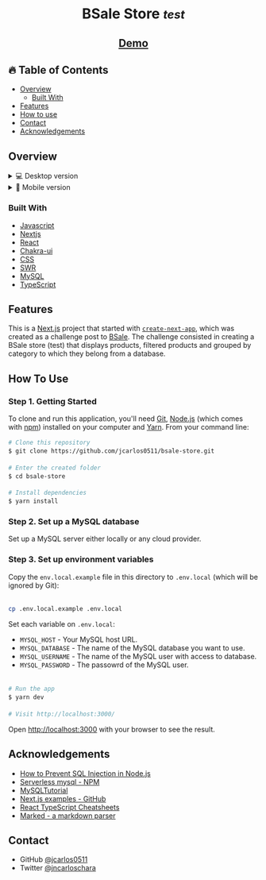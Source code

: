 <h1 align="center">BSale Store <small><i>test</i></small></h1>

<div align="center">
  <h2>
    <a href="https://bsale-store.vercel.app/" target="_blank" >
      Demo
    </a>
  </h2>
</div>

<!-- TABLE OF CONTENTS -->

## 🔥 Table of Contents

- [Overview](#overview)
  - [Built With](#built-with)
- [Features](#features)
- [How to use](#how-to-use)
- [Contact](#contact)
- [Acknowledgements](#acknowledgements)

<!-- OVERVIEW -->

## Overview

<details>
  <summary>💻 Desktop version</summary>

![screenshot](public/desktop-version.png)
![screenshot](public/desktop-version2.png)

</details>

<details>
  <summary>📱 Mobile version</summary>

![screenshot](public/mobile-version.png)
![screenshot](public/mobile-version2.png)

</details>

### Built With

- [Javascript](https://developer.mozilla.org/es/docs/Web/JavaScript)
- [Nextjs](https://nextjs.org/)
- [React](https://reactjs.org/)
- [Chakra-ui](https://chakra-ui.com/)
- [CSS](https://developer.mozilla.org/es/docs/Web/CSS)
- [SWR](https://swr.vercel.app/)
- [MySQL](https://www.mysql.com/)
- [TypeScript](https://www.typescriptlang.org/)

## Features

This is a [Next.js](https://nextjs.org/) project that started with [`create-next-app`](https://github.com/vercel/next.js/tree/canary/packages/create-next-app), which was created as a challenge post to [BSale](https://www.bsale.com.pe/). The challenge consisted in creating a BSale store (test) that displays products, filtered products and grouped by category to which they belong from a database.

## How To Use

### Step 1. Getting Started

To clone and run this application, you'll need [Git](https://git-scm.com), [Node.js](https://nodejs.org/en/download/) (which comes with [npm](http://npmjs.com)) installed on your computer and [Yarn](https://yarnpkg.com/getting-started/install). From your command line:

```bash
# Clone this repository
$ git clone https://github.com/jcarlos0511/bsale-store.git

# Enter the created folder
$ cd bsale-store

# Install dependencies
$ yarn install

```

### Step 2. Set up a MySQL database

Set up a MySQL server either locally or any cloud provider.

### Step 3. Set up environment variables

Copy the `env.local.example` file in this directory to `.env.local` (which will be ignored by Git):

```bash

cp .env.local.example .env.local

```

Set each variable on `.env.local`:

- `MYSQL_HOST` - Your MySQL host URL.
- `MYSQL_DATABASE` - The name of the MySQL database you want to use.
- `MYSQL_USERNAME` - The name of the MySQL user with access to database.
- `MYSQL_PASSWORD` - The passowrd of the MySQL user.

```bash

# Run the app
$ yarn dev

# Visit http://localhost:3000/

```

Open [http://localhost:3000](http://localhost:3000) with your browser to see the result.

## Acknowledgements

- [How to Prevent SQL Injection in Node.js](https://www.veracode.com/blog/secure-development/how-prevent-sql-injection-nodejs)
- [Serverless mysql - NPM](https://www.npmjs.com/package/serverless-mysql)
- [MySQLTutorial](https://www.mysqltutorial.org/)
- [Next.js examples - GitHub](https://github.com/vercel/next.js/tree/canary/examples)
- [React TypeScript Cheatsheets](https://react-typescript-cheatsheet.netlify.app/)
- [Marked - a markdown parser](https://github.com/chjj/marked)

## Contact

- GitHub [@jcarlos0511](https://github.com/jcarlos0511)
- Twitter [@jncarloschara](https://twitter.com/jncarlos0511)
